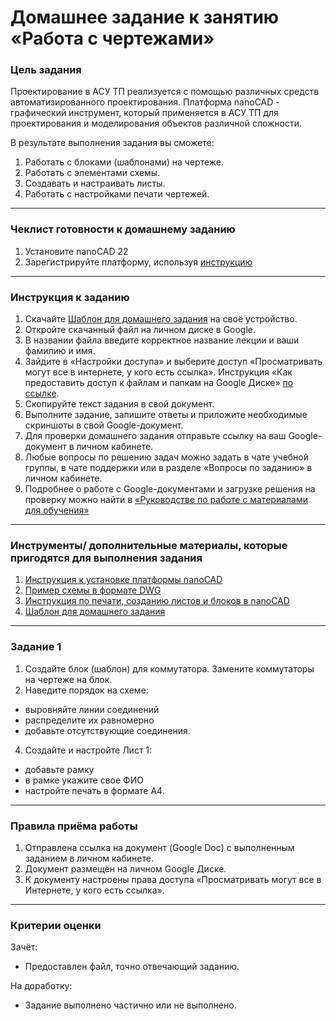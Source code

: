 # Домашнее задание к занятию «Работа с чертежами»

### Цель задания

Проектирование в АСУ ТП реализуется с помощью различных средств автоматизированного проектирования. Платформа nanoCAD - графический инструмент, который применяется в АСУ ТП для проектирования и моделирования объектов различной сложности.

В результате выполнения задания вы сможете:

1. Работать с блоками (шаблонами) на чертеже. 
2. Работать с элементами схемы.
3. Создавать и настраивать листы.
4. Работать с настройками печати чертежей.

------

### Чеклист готовности к домашнему заданию

1. Установите nanoCAD 22
2. Зарегистрируйте платформу, используя [инструкцию](https://u.netology.ru/backend/uploads/lms/content_assets/file/5397/%D0%98%D0%BD%D1%81%D1%82%D1%80%D1%83%D0%BA%D1%86%D0%B8%D1%8F_%D0%BF%D0%BE_%D1%83%D1%81%D1%82%D0%B0%D0%BD%D0%BE%D0%B2%D0%BA%D0%B5_nanoCAD.pptx)

------

### Инструкция к заданию

1. Скачайте [Шаблон для домашнего задания](https://u.netology.ru/backend/uploads/lms/content_assets/file/6104/%D0%A8%D0%B0%D0%B1%D0%BB%D0%BE%D0%BD_%D0%B4%D0%BB%D1%8F_%D0%B4%D0%BE%D0%BC%D0%B0%D1%88%D0%BD%D0%B5%D0%B3%D0%BE_%D0%B7%D0%B0%D0%B4%D0%B0%D0%BD%D0%B8%D1%8F__%D0%A0%D0%B0%D0%B1%D0%BE%D1%82%D0%B0_%D1%81_%D1%87%D0%B5%D1%80%D1%82%D0%B5%D0%B6%D0%B0%D0%BC%D0%B8__-_%D0%A4%D0%B0%D0%BC%D0%B8%D0%BB%D0%B8%D1%8F_%D0%98%D0%BC%D1%8F__%D0%A1%D0%94%D0%95%D0%9B%D0%90%D0%99%D0%A2%D0%95_%D0%9A%D0%9E%D0%9F%D0%98%D0%AE_.docx) на своё устройство.
2. Откройте скачанный файл на личном диске в Google.
3. В названии файла введите корректное название лекции и ваши фамилию и имя.
4. Зайдите в «Настройки доступа» и выберите доступ «Просматривать могут все в интернете, у кого есть ссылка». Инструкция «Как предоставить доступ к файлам и папкам на Google Диске» [по ссылке](https://support.google.com/docs/answer/2494822?hl=ru&co=GENIE.Platform%3DDesktop).
5. Скопируйте текст задания в свой документ.
6. Выполните задание, запишите ответы и приложите необходимые скриншоты в свой Google-документ.
7. Для проверки домашнего задания отправьте ссылку на ваш Google-документ в личном кабинете.
8. Любые вопросы по решению задач можно задать в чате учебной группы, в чате поддержки или в разделе «Вопросы по заданию» в личном кабинете.
9. Подробнее о работе с Google-документами и загрузке решения на проверку можно найти в [«Руководстве по работе с материалами для обучения»](https://l.netology.ru/instruktsiya-po-materialami-dlya-obucheniya)


------

### Инструменты/ дополнительные материалы, которые пригодятся для выполнения задания

1. [Инструкция к установке платформы nanoCAD](https://u.netology.ru/backend/uploads/lms/content_assets/file/5397/%D0%98%D0%BD%D1%81%D1%82%D1%80%D1%83%D0%BA%D1%86%D0%B8%D1%8F_%D0%BF%D0%BE_%D1%83%D1%81%D1%82%D0%B0%D0%BD%D0%BE%D0%B2%D0%BA%D0%B5_nanoCAD.pptx)
2. [Пример схемы в формате DWG](https://u.netology.ru/backend/uploads/lms/content_assets/file/6105/C%D1%85%D0%B5%D0%BC%D0%B0_%D0%94%D0%97_%D0%A0%D0%B0%D0%B1%D0%BE%D1%82%D0%B0_%D1%81_%D1%87%D0%B5%D1%80%D1%82%D0%B5%D0%B6%D0%B0%D0%BC%D0%B8.dwg)
3. [Инструкция по печати, созданию листов и блоков в nanoCAD](https://u.netology.ru/backend/uploads/lms/content_assets/file/6106/%D0%98%D0%BD%D1%81%D1%82%D1%80%D1%83%D0%BA%D1%86%D0%B8%D1%8F__%D0%BF%D0%BE_%D0%BF%D0%B5%D1%87%D0%B0%D1%82%D0%B8__%D1%81%D0%BE%D0%B7%D0%B4%D0%B0%D0%BD%D0%B8%D1%8E_%D0%BB%D0%B8%D1%81%D1%82%D0%BE%D0%B2_%D0%B8_%D0%B1%D0%BB%D0%BE%D0%BA%D0%BE%D0%B2_%D0%B2_nanoCAD.pptx)
4. [Шаблон для домашнего задания](https://u.netology.ru/backend/uploads/lms/content_assets/file/6104/%D0%A8%D0%B0%D0%B1%D0%BB%D0%BE%D0%BD_%D0%B4%D0%BB%D1%8F_%D0%B4%D0%BE%D0%BC%D0%B0%D1%88%D0%BD%D0%B5%D0%B3%D0%BE_%D0%B7%D0%B0%D0%B4%D0%B0%D0%BD%D0%B8%D1%8F__%D0%A0%D0%B0%D0%B1%D0%BE%D1%82%D0%B0_%D1%81_%D1%87%D0%B5%D1%80%D1%82%D0%B5%D0%B6%D0%B0%D0%BC%D0%B8__-_%D0%A4%D0%B0%D0%BC%D0%B8%D0%BB%D0%B8%D1%8F_%D0%98%D0%BC%D1%8F__%D0%A1%D0%94%D0%95%D0%9B%D0%90%D0%99%D0%A2%D0%95_%D0%9A%D0%9E%D0%9F%D0%98%D0%AE_.docx)

------

### Задание 1

1. Создайте блок (шаблон) для коммутатора. Замените коммутаторы на чертеже на блок. 
2. Наведите порядок на схеме: 
- выровняйте линии соединений
- распределите их равномерно
- добавьте отсутствующие соединения.
4. Создайте и настройте Лист 1: 
- добавьте рамку
- в рамке укажите свое ФИО
- настройте печать в формате А4. 

------

### Правила приёма работы

1. Отправлена ссылка на документ (Google Doc) с выполненным заданием в личном кабинете.
2. Документ размещён на личном Google Диске.
3. К документу настроены права доступа «Просматривать могут все в Интернете, у кого есть ссылка».

------

### Критерии оценки

Зачёт:

- Предоставлен файл, точно отвечающий заданию.


На доработку:

- Задание выполнено частично или не выполнено.

